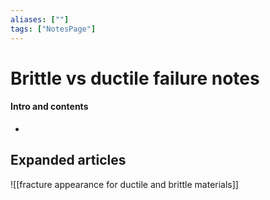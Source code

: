 ```yaml
---
aliases: [""]
tags: ["NotesPage"]
---
```


# Brittle vs ductile failure notes

#### Intro and contents
- 



## Expanded articles

![[fracture appearance for ductile and brittle materials]]
